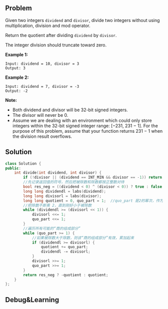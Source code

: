 ## Problem

Given two integers `dividend` and `divisor`, divide two integers without using multiplication, division and mod operator.

Return the quotient after dividing `dividend` by `divisor`.

The integer division should truncate toward zero.

**Example 1:**

```
Input: dividend = 10, divisor = 3
Output: 3
```

**Example 2:**

```
Input: dividend = 7, divisor = -3
Output: -2
```

**Note:**

- Both dividend and divisor will be 32-bit signed integers.
- The divisor will never be 0.
- Assume we are dealing with an environment which could only store integers within the 32-bit signed integer range: [−231,  231 − 1]. For the purpose of this problem, assume that your function returns 231 − 1 when the division result overflows.



## Solution

```c++
class Solution {
public:
    int divide(int dividend, int divisor) {
        if (!divisor || (dividend == INT_MIN && divisor == -1)) return INT_MAX;
        //先记录返回值的符号，然后把被除数和除数都按正整数对待
        bool res_neg = ((dividend < 0) ^ (divisor < 0)) ? true : false;
        long long dividendl = labs(dividend);
        long long divisorl = labs(divisor);
        long long quotient = 0, quo_part = 1;  //quo_part 是2的幂次，作为商的组成部分
        //把除数不断乘 2，直到刚好小于被除数
        while (dividendl >= (divisorl << 1)) {
            divisorl <<= 1;
            quo_part <<= 1;
        }
        //遍历所有可能的“商的组成部分”
        while (quo_part >= 1) {
            //如果被除数大于除数，则该“商的组成部分”有效，累加起来
            if (dividendl >= divisorl) {
                quotient += quo_part;
                dividendl -= divisorl;
            }
            divisorl >>= 1;
            quo_part >>= 1;
        }
        return res_neg ? -quotient : quotient;
    }
};
```



## Debug&Learning

